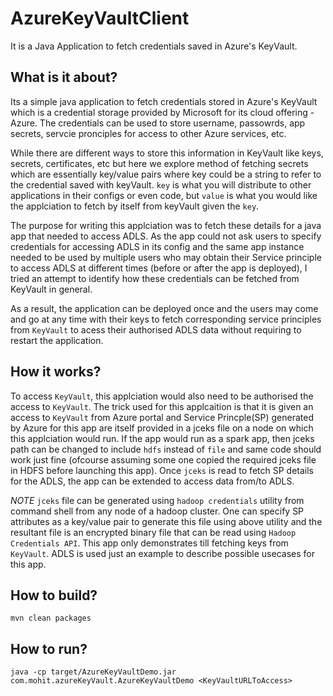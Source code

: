 # AzureKeyVaultClient

It is a Java Application to fetch credentials saved in Azure's KeyVault.


## What is it about?

Its a simple java application to fetch credentials stored in Azure's KeyVault which is a credential storage provided by
Microsoft for its cloud offering - Azure. The credentials can be used to store username, passowrds, app secrets,
servcie pronciples for access to other Azure services, etc.

While there are different ways to store this information in KeyVault like keys, secrets, certificates, etc but here we explore
method of fetching secrets which are essentially key/value pairs where key could be a string to refer to the credential
saved with keyVault. `key` is what you will distribute to other applications in their configs or even code, but `value` 
is what you would like the applciation to fetch by itself from keyVault given the `key`.

The purpose for writing this applciation was to fetch these details for a java app that needed to access ADLS. As the app could
not ask users to specify credentials for accessing ADLS in its config and the same app instance needed to be used by
multiple users who may obtain their Service principle to access ADLS at different times (before or after the app is
deployed), I tried an attempt to identify how these credentials can be fetched from KeyVault in general.

As a result, the application can be deployed once and the users may come and go at any time with their keys to fetch
corresponding service principles from `KeyVault` to acess their authorised ADLS data without requiring to restart the
application.


## How it works?

To access `KeyVault`, this applciation would also need to be authorised the access to `KeyVault`. 
The trick used for this applcaition is that it is given an access to `KeyVault` from Azure portal and Service
Princple(SP) generated by Azure for this app are itself provided in a jceks file on a node on which this applciation
would run. If the app would run as a spark app, then jceks path can be changed to include `hdfs` instead of `file` and
same code should work just fine (ofcourse assuming some one copied the required jceks file in HDFS before launching this
app).
Once `jceks` is read to fetch SP details for the ADLS, the app can be extended to access data from/to ADLS.

*NOTE* `jceks` file can be generated using `hadoop credentials` utility from command shell from any node of a hadoop
cluster. One can specify SP attributes as a key/value pair to generate this file using above utility and the resultant
file is an encrypted binary file that can be read using `Hadoop Credentials API`.
This app only demonstrates till fetching keys from `KeyVault`. ADLS is used just an example to describe possible
usecases for this app.

## How to build?

```
mvn clean packages
```

## How to run?
```
java -cp target/AzureKeyVaultDemo.jar com.mohit.azureKeyVault.AzureKeyVaultDemo <KeyVaultURLToAccess>
```




